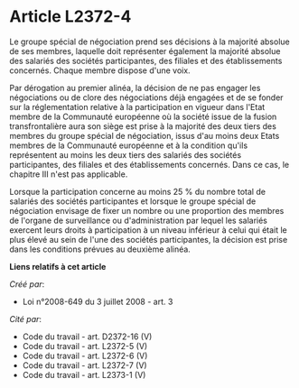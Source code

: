 # Article L2372-4

Le groupe spécial de négociation prend ses décisions à la majorité absolue de ses membres, laquelle doit représenter
également la majorité absolue des salariés des sociétés participantes, des filiales et des établissements concernés. Chaque
membre dispose d'une voix. 

Par dérogation au premier alinéa, la décision de ne pas engager les négociations ou de clore des négociations déjà engagées
et de se fonder sur la réglementation relative à la participation en vigueur dans l'Etat membre de la Communauté européenne
où la société issue de la fusion transfrontalière aura son siège est prise à la majorité des deux tiers des membres du groupe
spécial de négociation, issus d'au moins deux Etats membres de la Communauté européenne et à la condition qu'ils représentent
au moins les deux tiers des salariés des sociétés participantes, des filiales et des établissements concernés. Dans ce cas,
le chapitre III n'est pas applicable. 

Lorsque la participation concerne au moins 25 % du nombre total de salariés des sociétés participantes et lorsque le groupe
spécial de négociation envisage de fixer un nombre ou une proportion des membres de l'organe de surveillance ou
d'administration par lequel les salariés exercent leurs droits à participation à un niveau inférieur à celui qui était le
plus élevé au sein de l'une des sociétés participantes, la décision est prise dans les conditions prévues au deuxième alinéa.

**Liens relatifs à cet article**

_Créé par_:

  - Loi n°2008-649 du 3 juillet 2008 - art. 3

_Cité par_:

  - Code du travail - art. D2372-16 (V)
  - Code du travail - art. L2372-5 (V)
  - Code du travail - art. L2372-6 (V)
  - Code du travail - art. L2372-7 (V)
  - Code du travail - art. L2373-1 (V)
